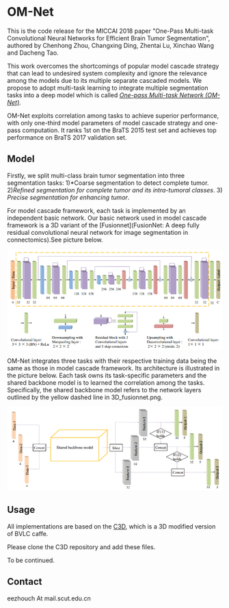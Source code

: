 # OM-Net

This is the code release for the MICCAI 2018 paper "One-Pass Multi-task Convolutional Neural Networks for Efficient Brain Tumor Segmentation", authored by Chenhong Zhou, Changxing Ding, Zhentai Lu, Xinchao Wang and Dacheng Tao.


This work overcomes the shortcomings of popular model cascade strategy that can lead to undesired system complexity and ignore the relevance among the models due to its multiple separate cascaded models. We propose to adopt multi-task learning to integrate multiple segmentation tasks into a deep model which is called [*One-pass Multi-task Network (OM-Net)*](https://doi.org/10.1007/978-3-030-00931-1_73).

OM-Net exploits correlation among tasks to achieve superior performance, with only one-third model parameters of model cascade strategy and one-pass computation. It ranks 1st on the BraTS 2015 test set and achieves top performance on BraTS 2017 validation set.


## Model

Firstly, we split multi-class brain tumor segmentation into three segmentation tasks: 1)*Coarse segmentation to detect complete tumor.
2)*Refined segmentation for complete tumor and its intra-tumoral classes*. 3) *Precise segmentation for enhancing tumor*.

For model cascade framework, each task is implemented by an independent basic network. Our basic network used in model cascade framework is a 3D variant of the [Fusionnet](FusionNet: A deep fully residual convolutional neural network for image segmentation in connectomics).See picture below. 

![img/3D_fusionnet.png](img/3D_fusionnet.png)

OM-Net integrates three tasks with their respective training data being the same as those in model cascade framework. Its architecture is illustrated in the picture below. Each task owns its task-specific parameters and the shared backbone model is to learned the correlation among the tasks. Specifically, the shared backbone model refers to the network layers outlined by the yellow dashed line in 3D_fusionnet.png.

![img/om-net-architecture.png](img/om-net-architecture.png)



## Usage

All implementations are based on the [C3D](https://github.com/facebook/C3D), which is a 3D modified version of BVLC caffe.

Please clone the C3D repository and add these files.


To be continued.




## Contact

eezhouch At mail.scut.edu.cn








